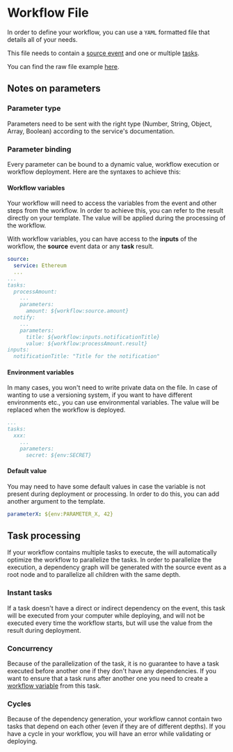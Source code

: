 # Workflow File

In order to define your workflow, you can use a `YAML` formatted file that details all of your needs.

This file needs to contain a [source event](source.md) and one or multiple [tasks](task.md).

You can find the raw file example [here](https://github.com/mesg-foundation/documentation/blob/master/workflow/example.yml).

## Notes on parameters

### Parameter type

Parameters need to be sent with the right type \(Number, String, Object, Array, Boolean\) according to the service's documentation.

### Parameter binding

Every parameter can be bound to a dynamic value, workflow execution or workflow deployment. Here are the syntaxes to achieve this:

#### Workflow variables

Your workflow will need to access the variables from the event and other steps from the workflow. In order to achieve this, you can refer to the result directly on your template. The value will be applied during the processing of the workflow.

With workflow variables, you can have access to the **inputs** of the workflow, the **source** event data or any **task** result.

```yaml
source:
  service: Ethereum
  ...
...
tasks:
  processAmount:
    ...
    parameters:
      amount: ${workflow:source.amount}
  notify:
    ...
    parameters:
      title: ${workflow:inputs.notificationTitle}
      value: ${workflow:processAmount.result}
inputs:
  notificationTitle: "Title for the notification"
```

#### Environment variables

In many cases, you won't need to write private data on the file. In case of wanting to use a versioning system, if you want to have different environments etc., you can use environmental variables. The value will be replaced when the workflow is deployed.

```yaml
...
tasks:
  xxx:
    ...
    parameters:
      secret: ${env:SECRET}
```

#### Default value

You may need to have some default values in case the variable is not present during deployment or processing. In order to do this, you can add another argument to the template.

```yaml
parameterX: ${env:PARAMETER_X, 42}
```

## Task processing

If your workflow contains multiple tasks to execute, the will automatically optimize the workflow to parallelize the tasks. In order to parallelize the execution, a dependency graph will be generated with the source event as a root node and to parallelize all children with the same depth.

### Instant tasks

If a task doesn't have a direct or indirect dependency on the event, this task will be executed from your computer while deploying, and will not be executed every time the workflow starts, but will use the value from the result during deployment.

### Concurrency

Because of the parallelization of the task, it is no guarantee to have a task executed before another one if they don't have any dependencies. If you want to ensure that a task runs after another one you need to create a [workflow variable](workflow-file.md#workflow-variables) from this task.

### Cycles

Because of the dependency generation, your workflow cannot contain two tasks that depend on each other \(even if they are of different depths\). If you have a cycle in your workflow, you will have an error while validating or deploying.

